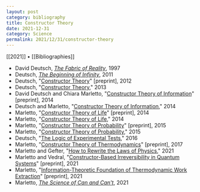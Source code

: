 ```yaml
---
layout: post
category: bibliography
title: Constructor Theory
date: 2021-12-31
category: Science
permalink: 2021/12/31/constructor-theory
---
```


[[2021]] • [[Bibliographies]]

* David Deutsch, [*The Fabric of Reality*](https://en.wikipedia.org/wiki/The_Fabric_of_Reality), 1997
* Deutsch, [*The Beginning of Infinity*](https://en.wikipedia.org/wiki/The_Beginning_of_Infinity), 2011
* Deutsch, "[Constructor Theory](https://arxiv.org/abs/1210.7439)" [preprint], 2012
* Deutsch, "[Constructor Theory](https://www.jstor.org/stable/24019857)," 2013
* David Deutsch and Chiara Marletto, "[Constructor Theory of Information](https://arxiv.org/abs/1405.5563v2)" [preprint], 2014
* Deutsch and Marletto, "[Constructor Theory of Information](https://royalsocietypublishing.org/doi/10.1098/rspa.2014.0540)," 2014
* Marletto, "[Constructor Theory of Life](https://arxiv.org/abs/1407.0681v2)" [preprint], 2014
* Marletto, "[Constructor Theory of Life](https://royalsocietypublishing.org/doi/10.1098/rsif.2014.1226)," 2014
* Marletto, "[Constructor Theory of Probability](https://arxiv.org/abs/1507.03287v1)" [preprint], 2015
* Marletto, "[Constructor Theory of Probability](https://royalsocietypublishing.org/doi/10.1098/rspa.2015.0883)," 2015
* Deutsch, "[The Logic of Experimental Tests](https://www.sciencedirect.com/science/article/pii/S135521981530023X)," 2016
* Marletto, "[Constructor Theory of Thermodynamics](https://arxiv.org/abs/1608.02625)" [preprint], 2017
* Marletto and Gefter, "[How to Rewrite the Laws of Physics](https://www.quantamagazine.org/with-constructor-theory-chiara-marletto-invokes-the-impossible-20210429/)," 2021
* Marletto and Vedral, "[Constructor-Based Irreversibility in Quantum Systems](https://arxiv.org/abs/2009.14649v2)" [preprint], 2021
* Marletto, "[Information-Theoretic Foundation of Thermodynamic Work Extraction](https://arxiv.org/abs/2009.04588v1)" [preprint], 2021
* Marletto, [*The Science of Can and Can't*](https://www.chiaramarletto.com/books/the-science-of-can-and-cant/), 2021
